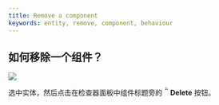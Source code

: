 ```yaml
---
title: Remove a component
keywords: entity, remove, component, behaviour
---
```


## 如何移除一个组件？

<img src="https://playcanvas.com/static-assets/instructions/remove_component.jpg" />

选中实体，然后点击在检查器面板中组件标题旁的 **<span class="font-icon">&#57636;</span> Delete** 按钮。

